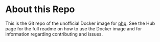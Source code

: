 # About this Repo

This is the Git repo of the unofficial Docker image for [php](https://hub.docker.com/r/rakauchuk/php/). See the
Hub page for the full readme on how to use the Docker image and for information
regarding contributing and issues.
